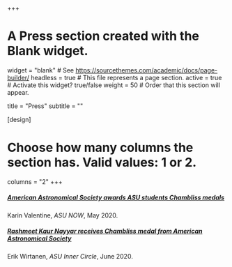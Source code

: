 +++
# A Press section created with the Blank widget.

widget = "blank"  # See https://sourcethemes.com/academic/docs/page-builder/
headless = true  # This file represents a page section.
active = true  # Activate this widget? true/false
weight = 50  # Order that this section will appear.

title = "Press"
subtitle = ""


[design]
  # Choose how many columns the section has. Valid values: 1 or 2.
  columns = "2"
+++

<div class="media stream-item">
  <div class="media-body">
    <h5 class="article-title mb-0 mt-0">
      <a href="https://asunow.asu.edu/20200527-american-astronomical-society-awards-asu-students-chambliss-medals">American Astronomical Society awards ASU students Chambliss medals</a>
    </h5>
    <div class="article-style">
      Karin Valentine, <em>ASU NOW</em>, May 2020.
    </div>
  </div>
</div>


<div class="media stream-item">
  <div class="media-body">
    <h5 class="article-title mb-0 mt-0">
      <a href="https://innercircle.engineering.asu.edu/2020/06/02/rashmeet-kaur-nayyar-receives-chambliss-medal-from-american-astronomical-society">Rashmeet Kaur Nayyar receives Chambliss medal from American Astronomical Society</a>
    </h5>
    <div class="article-style">
      Erik Wirtanen, <em>ASU Inner Circle</em>, June 2020.
    </div>
  </div>
</div>
